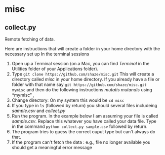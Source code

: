 # misc


## collect.py

Remote fetching of data.

Here are instructions that will create a folder in your home directory with the necessary set up
In the terminal sessions
1. Open up a Terminal session (on a Mac, you can find *Terminal* in the Utilities folder of your Applications folder).
1. Type `git clone https://github.com/shaze/misc.git`   This will create a directory called *misc* in your home directory. If you already have a file or folder with that name say `git https://github.com/shaze/misc.git mymisc` and then do the following instructions *mutatis mutandis* using *mymisc" ,
1. Change directory: On my system this would be `cd misc`
1. If you type in `ls` (followed by return) you should several files includeing *sample.csv* and *collect.py*
1. Run the program. In the example below I am assuming your file is called *sample.csv*. Replace this whatever you have called your data file. Type in the command 
  `python collect.py sample.csv`   followed by return.
1. The program tries to guess the correct ouput type but can't always do that.
1. If the program can't fetch the data : e.g., file no longer available you should get a meaningful error message

